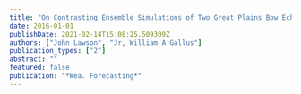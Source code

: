 ```yaml
---
title: "On Contrasting Ensemble Simulations of Two Great Plains Bow Echoes"
date: 2016-01-01
publishDate: 2021-02-14T15:08:25.509309Z
authors: ["John Lawson", "Jr, William A Gallus"]
publication_types: ["2"]
abstract: ""
featured: false
publication: "*Wea. Forecasting*"
---
```


